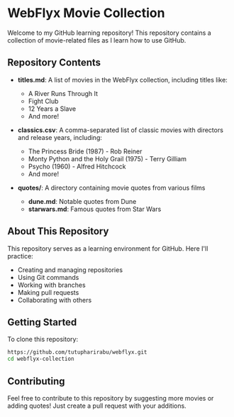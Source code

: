 # WebFlyx Movie Collection

Welcome to my GitHub learning repository! This repository contains a collection of movie-related files as I learn how to use GitHub.

## Repository Contents

- **titles.md**: A list of movies in the WebFlyx collection, including titles like:
  - A River Runs Through It
  - Fight Club
  - 12 Years a Slave
  - And more!

- **classics.csv**: A comma-separated list of classic movies with directors and release years, including:
  - The Princess Bride (1987) - Rob Reiner
  - Monty Python and the Holy Grail (1975) - Terry Gilliam
  - Psycho (1960) - Alfred Hitchcock
  - And more!

- **quotes/**: A directory containing movie quotes from various films
  - **dune.md**: Notable quotes from Dune
  - **starwars.md**: Famous quotes from Star Wars

## About This Repository

This repository serves as a learning environment for GitHub. Here I'll practice:

- Creating and managing repositories
- Using Git commands
- Working with branches
- Making pull requests
- Collaborating with others

## Getting Started

To clone this repository:

```bash
https://github.com/tutupharirabu/webflyx.git
cd webflyx-collection
```

## Contributing

Feel free to contribute to this repository by suggesting more movies or adding quotes! Just create a pull request with your additions.
